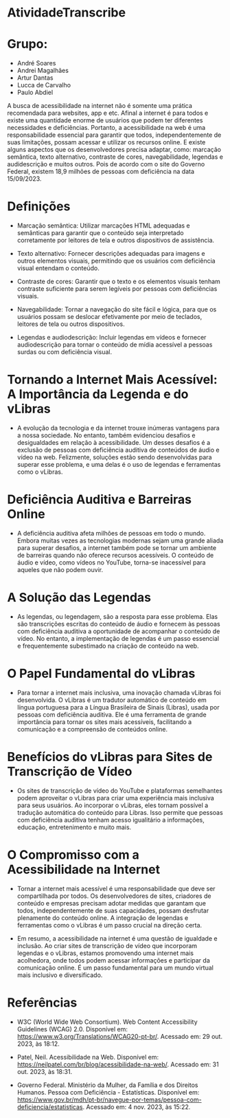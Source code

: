﻿# AtividadeTranscribe
# Grupo:
   - André Soares
   - Andrei Magalhães
   - Artur Dantas
   - Lucca de Carvalho
   - Paulo Abdiel

  A busca de acessibilidade na internet não é somente uma prática recomendada para websites, app e etc. Afinal a internet é para todos e existe uma quantidade enorme de usuários que podem ter diferentes necessidades e deficiências. Portanto, a acessibilidade na web é uma responsabilidade essencial para garantir que todos, independentemente de suas limitações, possam acessar e utilizar os recursos online. E existe alguns aspectos que os desenvolvedores precisa adaptar, como: marcação semântica, texto alternativo, contraste de cores, navegabilidade, legendas e audidescrição e muitos outros. Pois de acordo com o site do Governo Federal, existem 18,9 milhões de pessoas com deficiência na data 15/09/2023.

  # Definições

 - Marcação semântica: Utilizar marcações HTML adequadas e semânticas para garantir que o conteúdo seja interpretado corretamente por leitores de tela e outros dispositivos de assistência.

 - Texto alternativo: Fornecer descrições adequadas para imagens e outros elementos visuais, permitindo que os usuários com deficiência visual entendam o conteúdo.

 - Contraste de cores: Garantir que o texto e os elementos visuais tenham contraste suficiente para serem legíveis por pessoas com deficiências visuais.

 - Navegabilidade: Tornar a navegação do site fácil e lógica, para que os usuários possam se deslocar efetivamente por meio de teclados, leitores de tela ou outros dispositivos.

 - Legendas e audiodescrição: Incluir legendas em vídeos e fornecer audiodescrição para tornar o conteúdo de mídia acessível a pessoas surdas ou com deficiência visual.

# Tornando a Internet Mais Acessível: A Importância da Legenda e do vLibras

 - A evolução da tecnologia e da internet trouxe inúmeras vantagens para a nossa sociedade. No entanto, também evidenciou desafios e desigualdades em relação à acessibilidade. Um desses desafios é a exclusão de pessoas com deficiência auditiva de conteúdos de áudio e vídeo na web. Felizmente, soluções estão sendo desenvolvidas para superar esse problema, e uma delas é o uso de legendas e ferramentas como o vLibras.

# Deficiência Auditiva e Barreiras Online

 - A deficiência auditiva afeta milhões de pessoas em todo o mundo. Embora muitas vezes as tecnologias modernas sejam uma grande aliada para superar desafios, a internet também pode se tornar um ambiente de barreiras quando não oferece recursos acessíveis. O conteúdo de áudio e vídeo, como vídeos no YouTube, torna-se inacessível para aqueles que não podem ouvir.

# A Solução das Legendas

 - As legendas, ou legendagem, são a resposta para esse problema. Elas são transcrições escritas do conteúdo de áudio e fornecem às pessoas com deficiência auditiva a oportunidade de acompanhar o conteúdo de vídeo. No entanto, a implementação de legendas é um passo essencial e frequentemente subestimado na criação de conteúdo na web.

# O Papel Fundamental do vLibras

 - Para tornar a internet mais inclusiva, uma inovação chamada vLibras foi desenvolvida. O vLibras é um tradutor automático de conteúdo em língua portuguesa para a Língua Brasileira de Sinais (Libras), usada por pessoas com deficiência auditiva. Ele é uma ferramenta de grande importância para tornar os sites mais acessíveis, facilitando a comunicação e a compreensão de conteúdos online.

# Benefícios do vLibras para Sites de Transcrição de Vídeo

 - Os sites de transcrição de vídeo do YouTube e plataformas semelhantes podem aproveitar o vLibras para criar uma experiência mais inclusiva para seus usuários. Ao incorporar o vLibras, eles tornam possível a tradução automática do conteúdo para Libras. Isso permite que pessoas com deficiência auditiva tenham acesso igualitário a informações, educação, entretenimento e muito mais.

# O Compromisso com a Acessibilidade na Internet

 - Tornar a internet mais acessível é uma responsabilidade que deve ser compartilhada por todos. Os desenvolvedores de sites, criadores de conteúdo e empresas precisam adotar medidas que garantam que todos, independentemente de suas capacidades, possam desfrutar plenamente do conteúdo online. A integração de legendas e ferramentas como o vLibras é um passo crucial na direção certa.

 - Em resumo, a acessibilidade na internet é uma questão de igualdade e inclusão. Ao criar sites de transcrição de vídeo que incorporam legendas e o vLibras, estamos promovendo uma internet mais acolhedora, onde todos podem acessar informações e participar da comunicação online. É um passo fundamental para um mundo virtual mais inclusivo e diversificado.

# Referências

- W3C (World Wide Web Consortium). Web Content Accessibility Guidelines (WCAG) 2.0. Disponível em: https://www.w3.org/Translations/WCAG20-pt-br/. Acessado em: 29 out. 2023, às 18:12.

- Patel, Neil. Acessibilidade na Web. Disponível em: https://neilpatel.com/br/blog/acessibilidade-na-web/. Acessado em: 31 out. 2023, às 18:31.

- Governo Federal. Ministério da Mulher, da Família e dos Direitos Humanos. Pessoa com Deficiência - Estatísticas. Disponível em: https://www.gov.br/mdh/pt-br/navegue-por-temas/pessoa-com-deficiencia/estatisticas. Acessado em: 4 nov. 2023, às 15:22.
